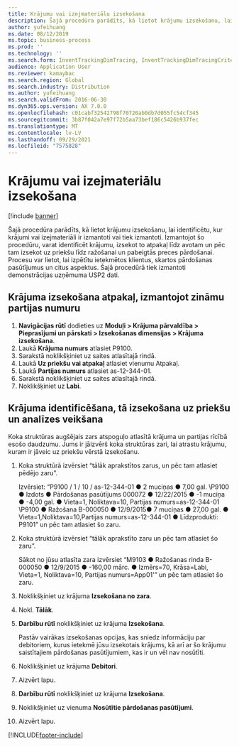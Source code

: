 ```yaml
---
title: Krājumu vai izejmateriālu izsekošana
description: Šajā procedūra parādīts, kā lietot krājumu izsekošanu, lai identificētu, kur krājumi vai izejmateriāli ir izmantoti vai tiek izmantoti.
author: yufeihuang
ms.date: 08/12/2019
ms.topic: business-process
ms.prod: ''
ms.technology: ''
ms.search.form: InventTrackingDimTracing, InventTrackingDimTracingCriteria, InventTrackingItemIdLookup, InventBatchIdLookup, CustTable, SalesLine
audience: Application User
ms.reviewer: kamaybac
ms.search.region: Global
ms.search.industry: Distribution
ms.author: yufeihuang
ms.search.validFrom: 2016-06-30
ms.dyn365.ops.version: AX 7.0.0
ms.openlocfilehash: c01cabf32542798f70720ab0db7d055fc54cf345
ms.sourcegitcommit: 3b87f042a7e97f72b5aa73bef186c5426b937fec
ms.translationtype: MT
ms.contentlocale: lv-LV
ms.lasthandoff: 09/29/2021
ms.locfileid: "7575828"
---
```

# <a name="trace-an-item-or-raw-material"></a>Krājumu vai izejmateriālu izsekošana

[!include [banner](../../includes/banner.md)]

Šajā procedūra parādīts, kā lietot krājumu izsekošanu, lai identificētu, kur krājumi vai izejmateriāli ir izmantoti vai tiek izmantoti. Izmantojot šo procedūru, varat identificēt krājumu, izsekot to atpakaļ līdz avotam un pēc tam izsekot uz priekšu līdz ražošanai un pabeigtās preces pārdošanai. Procesu var lietot, lai izpētītu ietekmētos klientus, skartos pārdošanas pasūtījumus un citus aspektus. Šajā procedūrā tiek izmantoti demonstrācijas uzņēmuma USP2 dati.


## <a name="trace-an-item-backwards-using-a-known-batch-number"></a>Krājuma izsekošana atpakaļ, izmantojot zināmu partijas numuru
1. **Navigācijas rūtī** dodieties uz **Moduļi > Krājuma pārvaldība > Pieprasījumi un pārskati > Izsekošanas dimensijas > Krājuma izsekošana**.
2. Laukā **Krājuma numurs** atlasiet P9100.
3. Sarakstā noklikšķiniet uz saites atlasītajā rindā.
4. Laukā **Uz priekšu vai atpakaļ** atlasiet vienumu Atpakaļ.
5. Laukā **Partijas numurs** atlasiet as-12-344-01.
6. Sarakstā noklikšķiniet uz saites atlasītajā rindā.
7. Noklikšķiniet uz **Labi**.

## <a name="identify-an-item-trace-it-forward-and-make-an-analysis"></a>Krājuma identificēšana, tā izsekošana uz priekšu un analīzes veikšana

Koka struktūras augšējais zars atspoguļo atlasītā krājuma un partijas rīcībā esošo daudzumu. Jums ir jāizvērš koka struktūras zari, lai atrastu krājumu, kuram ir jāveic uz priekšu vērstā izsekošanu.   
1. Koka struktūrā izvērsiet “tālāk aprakstītos zarus, un pēc tam atlasiet pēdējo zaru”.
    
    Izvērsiet: “P9100 / 1 / 10 / as-12-344-01 ● 2 muciņas ● 7,00 gal. \P9100 ● Izdots ● Pārdošanas pasūtījums 000072 ● 12/22/2015 ● -1 muciņa ● -4,00 gal. ● Vieta=1, Noliktava=10, Partijas numurs=as-12-344-01 \P9100 ● Ražošana B-000050 ● 12/9/2015● 7 muciņas ● 27,00 gal. ● Vieta=1,Noliktava=10,Partijas numurs=as-12-344-01 ● Līdzprodukti: P9101” un pēc tam atlasiet šo zaru.     
2. Koka struktūrā izvērsiet “tālāk aprakstīto zaru un pēc tam atlasiet šo zaru”.
    
    Sākot no jūsu atlasīta zara izvērsiet “M9103 ● Ražošanas rinda B-000050 ● 12/9/2015 ● -160,00 mārc. ● Izmērs=70, Krāsa=Labi, Vieta=1, Noliktava=10, Partijas numurs=App01'” un pēc tam atlasiet šo zaru.  
3. Noklikšķiniet uz krājuma **Izsekošana no zara**.
4. Nokl. **Tālāk**.
5. **Darbību rūtī** noklikšķiniet uz krājuma **Izsekošana**.
    
    Pastāv vairākas izsekošanas opcijas, kas sniedz informāciju par debitoriem, kurus ietekmē jūsu izsekotais krājums, kā arī ar šo krājumu saistītajiem pārdošanas pasūtījumiem, kas ir un vēl nav nosūtīti.   
6. Noklikšķiniet uz krājuma **Debitori**.
7. Aizvērt lapu.
8. **Darbību rūtī** noklikšķiniet uz krājuma **Izsekošana**.
9. Noklikšķiniet uz vienuma **Nosūtītie pārdošanas pasūtījumi**.
10. Aizvērt lapu.



[!INCLUDE[footer-include](../../../includes/footer-banner.md)]